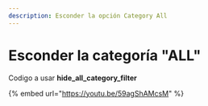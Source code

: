 ```yaml
---
description: Esconder la opción Category All
---
```


# Esconder la categoría "ALL"

Codigo a usar **hide\_all\_category\_filter**

{% embed url="https://youtu.be/59agShAMcsM" %}



